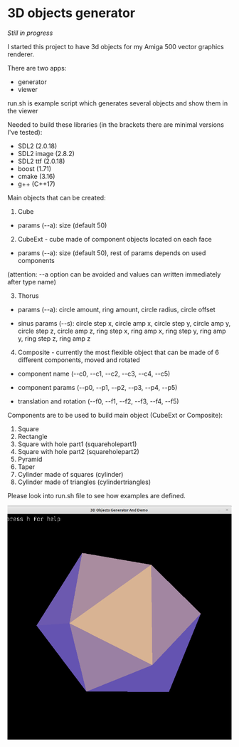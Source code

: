 # 3D objects generator
_Still in progress_ 

I started this project to have 3d objects for my Amiga 500 vector graphics renderer.

There are two apps:

- generator
- viewer 

run.sh is example script which generates several objects and show them in the viewer

Needed to build these libraries (in the brackets there are minimal versions I've tested):

- SDL2 (2.0.18)
- SDL2 image (2.8.2)
- SDL2 ttf (2.0.18)
- boost (1.71)
- cmake (3.16)
- g++ (C++17)

Main objects that can be created:

1. Cube

- params (--a): size (default 50)

2. CubeExt - cube made of component objects located on each face 

- params (--a): size (default 50), rest of params depends on used components

(attention: --a option can be avoided and values can written immediately after type name)

3. Thorus 

- params (--a): circle amount, ring amount, circle radius, circle offset

- sinus params (--s): circle step x, circle amp x, circle step y, circle amp y, circle step z, circle amp z, ring step x, ring amp x, ring step y, ring amp y, ring step z, ring amp z

4. Composite - currently the most flexible object that can be made of 6 different components, moved and rotated

- component name (--c0, --c1, --c2, --c3, --c4, --c5)

- component params (--p0, --p1, --p2, --p3, --p4, --p5)

- translation and rotation (--f0, --f1, --f2, --f3, --f4, --f5)

Components are to be used to build main object (CubeExt or Composite):
1. Square
2. Rectangle
3. Square with hole part1 (squareholepart1)
4. Square with hole part2 (squareholepart2)
5. Pyramid
6. Taper
7. Cylinder made of squares (cylinder)
8. Cylinder made of triangles (cylindertriangles)

Please look into run.sh file to see how examples are defined.



![](example.png)
